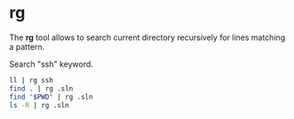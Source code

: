 # rg

The **rg** tool allows to search current directory recursively for lines matching a pattern.

Search "ssh" keyword.

```sh
ll | rg ssh
find . | rg .sln
find "$PWD" | rg .sln
ls -R | rg .sln
```
